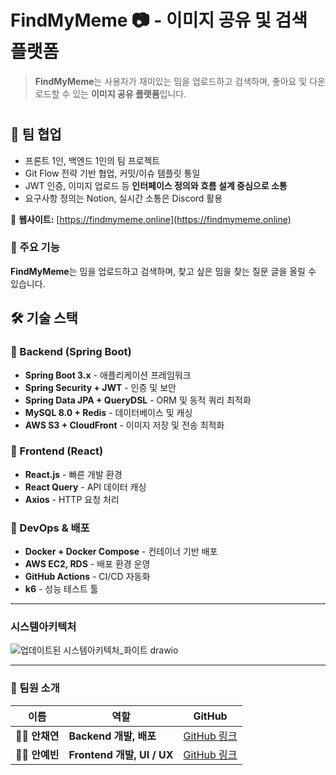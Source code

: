 # **FindMyMeme 📷 - 이미지 공유 및 검색 플랫폼**

> **FindMyMeme**는 사용자가 재미있는 밈을 업로드하고 검색하며, 좋아요 및 다운로드할 수 있는 **이미지 공유 플랫폼**입니다.
#


## 👥 팀 협업

- 프론트 1인, 백엔드 1인의 팀 프로젝트
- Git Flow 전략 기반 협업, 커밋/이슈 템플릿 통일
- JWT 인증, 이미지 업로드 등 **인터페이스 정의와 흐름 설계 중심으로 소통**
- 요구사항 정의는 Notion, 실시간 소통은 Discord 활용

  
         
🔗 **웹사이트:** [https://findmymeme.online](https://findmymeme.online)  
### 🚀 주요 기능 
**FindMyMeme**는 밈을 업로드하고 검색하며, 찾고 싶은 밈을 찾는 질문 글을 올릴 수 있습니다.


## **🛠️ 기술 스택**
### **📌 Backend (Spring Boot)**
- **Spring Boot 3.x** - 애플리케이션 프레임워크
- **Spring Security + JWT** - 인증 및 보안
- **Spring Data JPA + QueryDSL** - ORM 및 동적 쿼리 최적화
- **MySQL 8.0 + Redis** - 데이터베이스 및 캐싱
- **AWS S3 + CloudFront** - 이미지 저장 및 전송 최적화

### **📌 Frontend (React)**
- **React.js** - 빠른 개발 환경
- **React Query** - API 데이터 캐싱
- **Axios** - HTTP 요청 처리

### **📌 DevOps & 배포**
- **Docker + Docker Compose** - 컨테이너 기반 배포
- **AWS EC2, RDS** - 배포 환경 운영
- **GitHub Actions** - CI/CD 자동화
- **k6** - 성능 테스트 툴
  
__________________________________________________________________________________
### 시스템아키텍처
![업데이트된 시스템아키텍처_화이트 drawio](https://github.com/user-attachments/assets/96fa261e-e508-418f-b196-721f43fb7896)

____________________________________________________________________________________

### **👥 팀원 소개**
| 이름 | 역할 | GitHub |
|------|------|--------|
| 🧑‍💻 **안채연** | **Backend 개발, 배포** | [GitHub 링크](https://github.com/acycoco) |
| 👩‍💻 **안예빈** | **Frontend 개발, UI / UX** | [GitHub 링크](https://github.com/mewmaze) |

